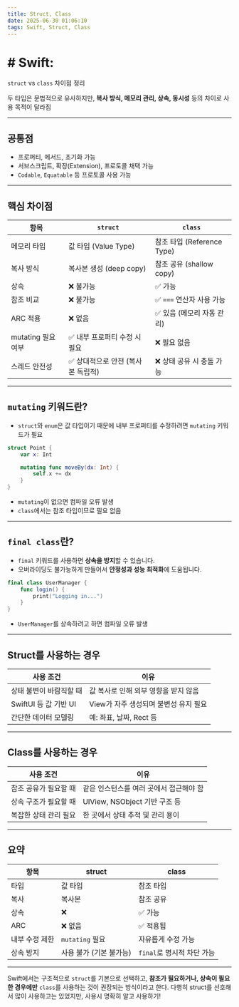 ```yaml
---
title: Struct, Class
date: 2025-06-30 01:06:10
tags: Swift, Struct, Class
---
```


# # Swift:
`struct` vs `class` 차이점 정리

두 타입은 문법적으로 유사하지만, ****복사 방식, 메모리 관리, 상속, 동시성**** 등의 차이로 사용 목적이 달라짐

---

## 공통점
- 프로퍼티, 메서드, 초기화 가능
- 서브스크립트, 확장(Extension), 프로토콜 채택 가능
- `Codable`, `Equatable` 등 프로토콜 사용 가능

---

## 핵심 차이점
| 항목               | `struct`                              | `class`                               |
|--------------------|----------------------------------------|----------------------------------------|
| 메모리 타입         | 값 타입 (Value Type)                   | 참조 타입 (Reference Type)             |
| 복사 방식           | 복사본 생성 (deep copy)               | 참조 공유 (shallow copy)              |
| 상속               | ❌ 불가능                              | ✅ 가능                                |
| 참조 비교           | ❌ 불가능                              | ✅ `===` 연산자 사용 가능              |
| ARC 적용            | ❌ 없음                                | ✅ 있음 (메모리 자동 관리)            |
| mutating 필요 여부 | ✅ 내부 프로퍼티 수정 시 필요          | ❌ 필요 없음                           |
| 스레드 안전성       | ✅ 상대적으로 안전 (복사본 독립적)     | ❌ 상태 공유 시 충돌 가능             |

---

##  `mutating` 키워드란?
- `struct`와 `enum`은 값 타입이기 때문에 내부 프로퍼티를 수정하려면 `mutating` 키워드가 필요
```swift
struct Point {
    var x: Int

    mutating func moveBy(dx: Int) {
        self.x += dx
    }
}
```

- `mutating`이 없으면 컴파일 오류 발생
- `class`에서는 참조 타입이므로 필요 없음

---

## `final class`란?
- `final` 키워드를 사용하면 ****상속을 방지****할 수 있습니다.
- 오버라이딩도 불가능하게 만들어서 ****안정성과 성능 최적화****에 도움됩니다.
```swift
final class UserManager {
    func login() {
        print("Logging in...")
    }
}
```

- `UserManager`를 상속하려고 하면 컴파일 오류 발생


---

## Struct를 사용하는 경우
| 사용 조건 | 이유 |
|-----------|------|
| 상태 불변이 바람직할 때 | 값 복사로 인해 외부 영향을 받지 않음 |
| SwiftUI 등 값 기반 UI | View가 자주 생성되며 불변성 유지 필요 |
| 간단한 데이터 모델링 | 예: 좌표, 날짜, Rect 등 |

---

## Class를 사용하는 경우
| 사용 조건 | 이유 |
|-----------|------|
| 참조 공유가 필요할 때 | 같은 인스턴스를 여러 곳에서 접근해야 함 |
| 상속 구조가 필요할 때 | UIView, NSObject 기반 구조 등 |
| 복잡한 상태 관리 필요 | 한 곳에서 상태 추적 및 관리 용이 |

---

## 요약
| 항목               | struct                  | class                   |
|--------------------|--------------------------|--------------------------|
| 타입               | 값 타입                   | 참조 타입                 |
| 복사               | 복사본                    | 참조 공유                |
| 상속               | ❌                       | ✅ 가능                   |
| ARC                | ❌ 없음                   | ✅ 적용됨                 |
| 내부 수정 제한     | `mutating` 필요            | 자유롭게 수정 가능        |
| 상속 방지          | 사용 불가 (기본 불가능)     | `final`로 명시적 차단 가능 |

---

Swift에서는 구조적으로 `struct`를 기본으로 선택하고, **참조가 필요하거나, 상속이 필요한 경우에만** `class`를 사용하는 것이 권장되는 방식이라고 한다. 다행히 struct를 선호해서 많이 사용하고는 있었지만, 사용시 명확히 알고 사용하기!
